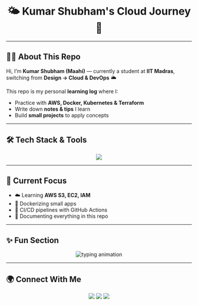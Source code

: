 <h1 align="center">🌤️ Kumar Shubham's Cloud Journey 🚀</h1>

---

## 👨‍💻 About This Repo
Hi, I’m **Kumar Shubham (Maahi)** — currently a student at **IIT Madras**,  
switching from **Design → Cloud & DevOps** 🌥️  

This repo is my personal **learning log** where I:  
- Practice with **AWS, Docker, Kubernetes & Terraform**  
- Write down **notes & tips** I learn  
- Build **small projects** to apply concepts  

---

## 🛠️ Tech Stack & Tools  
<p align="center">
  <img src="https://skillicons.dev/icons?i=aws,azure,docker,kubernetes,terraform,git,github,wordpress,html,css,js,figma,photoshop,illustrator&perline=15" />
</p>

---

## 📖 Current Focus  
- ☁️ Learning **AWS S3, EC2, IAM**  
- 🐳 Dockerizing small apps  
- 🔄 CI/CD pipelines with GitHub Actions  
- 📓 Documenting everything in this repo  

---

## ✨ Fun Section  
<p align="center">
  <img src="https://readme-typing-svg.herokuapp.com?font=Fira+Code&weight=600&size=20&pause=1000&color=1E90FF&center=true&vCenter=true&width=600&lines=☁️+Cloud+Learner;🐳+Docker+Explorer;🛠️+DevOps+Beginner;🚀+Always+Learning!" alt="typing animation" />
</p>

---

## 🌍 Connect With Me  
<p align="center">
  <a href="https://linkedin.com/in/maahijeen"><img src="https://img.shields.io/badge/LinkedIn-Connect-1E90FF?style=flat&logo=linkedin&logoColor=white" /></a>
  <a href="https://instagram.com/createmaahi"><img src="https://img.shields.io/badge/Instagram-@createmaahi-DD2A7B?style=flat&logo=instagram&logoColor=white" /></a>
  <a href="mailto:jeenmaahi003@gmail.com"><img src="https://img.shields.io/badge/Email-Contact-EA4335?style=flat&logo=gmail&logoColor=white" /></a>
</p>

